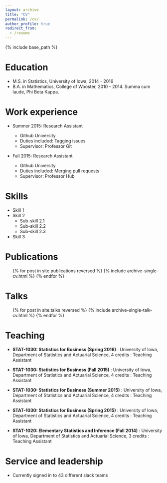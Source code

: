 ```yaml
---
layout: archive
title: "CV"
permalink: /cv/
author_profile: true
redirect_from:
  - /resume
---
```


{% include base_path %}

Education
======
* M.S. in Statistics, University of Iowa, 2014 - 2016
* B.A. in Mathematics, College of Wooster, 2010 - 2014. Summa cum laude, Phi Beta Kappa.

Work experience
======
* Summer 2015: Research Assistant
  * Github University
  * Duties included: Tagging issues
  * Supervisor: Professor Git

* Fall 2015: Research Assistant
  * Github University
  * Duties included: Merging pull requests
  * Supervisor: Professor Hub
  
Skills
======
* Skill 1
* Skill 2
  * Sub-skill 2.1
  * Sub-skill 2.2
  * Sub-skill 2.3
* Skill 3

Publications
======
  <ul>{% for post in site.publications reversed %}
    {% include archive-single-cv.html %}
  {% endfor %}</ul>
  
Talks
======
  <ul>{% for post in site.talks reversed %}
    {% include archive-single-talk-cv.html %}
  {% endfor %}</ul>
  
Teaching
======

* **STAT-1030: Statistics for Business (Spring 2016)**
: University of Iowa, Department of Statistics and Actuarial Science, 4 credits
: Teaching Assistant

* **STAT-1030: Statistics for Business (Fall 2015)**
: University of Iowa, Department of Statistics and Actuarial Science, 4 credits
: Teaching Assistant

* **STAT-1030: Statistics for Business (Summer 2015)**
: University of Iowa, Department of Statistics and Actuarial Science, 4 credits
: Teaching Assistant

* **STAT-1030: Statistics for Business (Spring 2015)**
: University of Iowa, Department of Statistics and Actuarial Science, 4 credits
: Teaching Assistant

* **STAT-1020: Elementary Statistics and Inference (Fall 2014)**
: University of Iowa, Department of Statistics and Actuarial Science, 3 credits
: Teaching Assistant
  
Service and leadership
======
* Currently signed in to 43 different slack teams

